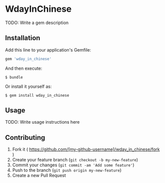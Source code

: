 # WdayInChinese

TODO: Write a gem description

## Installation

Add this line to your application's Gemfile:

```ruby
gem 'wday_in_chinese'
```

And then execute:

    $ bundle

Or install it yourself as:

    $ gem install wday_in_chinese

## Usage

TODO: Write usage instructions here

## Contributing

1. Fork it ( https://github.com/[my-github-username]/wday_in_chinese/fork )
2. Create your feature branch (`git checkout -b my-new-feature`)
3. Commit your changes (`git commit -am 'Add some feature'`)
4. Push to the branch (`git push origin my-new-feature`)
5. Create a new Pull Request
